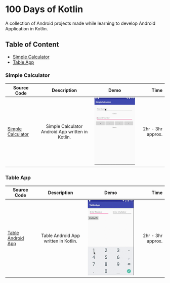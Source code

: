 # 100 Days of Kotlin

A collection of Android projects made while learning to develop Android Application in Kotlin.

## Table of Content

- [Simple Calculator](#simple-calculator)
- [Table App](#table-app)


### Simple Calculator



| Source Code        | Description           | Demo  | Time  |
| ------------- |:-------------:| :-----:| -----:|
| [Simple Calculator](https://github.com/aashishtamsya/Simple-Calculator-Android)      | Simple Calculator Android App written in Kotlin. | ![Simple Calculator Demo](https://github.com/aashishtamsya/100-Days-of-Kotlin/blob/master/Resources/SimpleCalculator.gif "Simple Calculator Demo") | 2hr - 3hr approx. |

### Table App


| Source Code        | Description           | Demo  | Time  |
| ------------- |:-------------:| :-----:| -----:|
| [Table Android App](https://github.com/aashishtamsya/TableApp-Android)      | Table Android App written in Kotlin. | ![Table Android App](https://github.com/aashishtamsya/100-Days-of-Kotlin/blob/master/Resources/TableApp.gif "Table Android App") | 2hr - 3hr approx. |